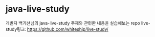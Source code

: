 # java-live-study
개발자 백기선님의 java-live-study 주제와 관련한 내용을 실습해보는 repo
live-study링크: https://github.com/whiteship/live-study/

